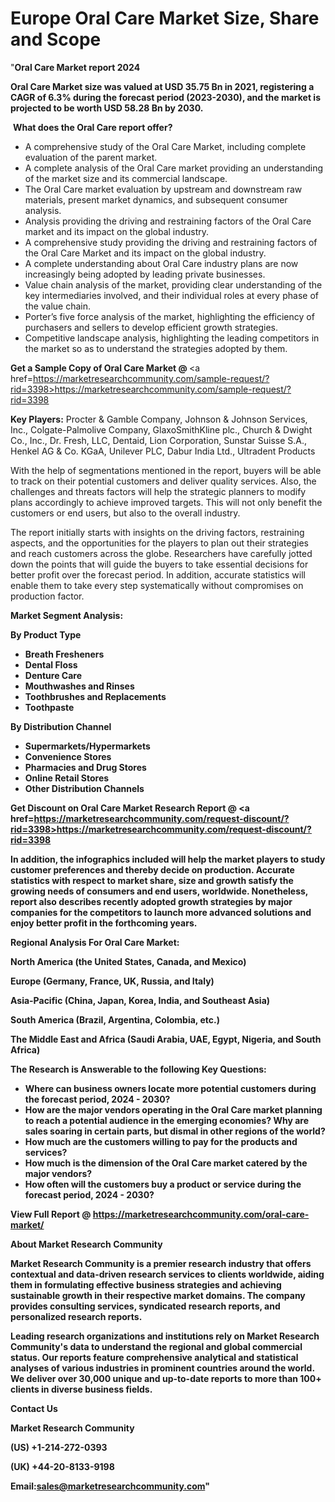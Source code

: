 # Europe Oral Care Market Size, Share and Scope
"<strong>Oral Care Market report 2024</strong>

<strong>Oral Care Market size was valued at USD 35.75 Bn in 2021, registering a CAGR of 6.3% during the forecast period (2023-2030), and the market is projected to be worth USD 58.28 Bn by 2030.</strong>

 <strong><b>What does the Oral Care report offer?</b></strong>
<ul>
  <li>A comprehensive study of the Oral Care Market, including complete evaluation of the parent market.</li>
  <li>A complete analysis of the Oral Care market providing an understanding of the market size and its commercial landscape.</li>
  <li>The Oral Care market evaluation by upstream and downstream raw materials, present market dynamics, and subsequent consumer analysis.</li>
  <li>Analysis providing the driving and restraining factors of the Oral Care market and its impact on the global industry.</li>
  <li>A comprehensive study providing the driving and restraining factors of the Oral Care Market and its impact on the global industry.</li>
  <li>A complete understanding about Oral Care industry plans are now increasingly being adopted by leading private businesses.</li>
  <li>Value chain analysis of the market, providing clear understanding of the key intermediaries involved, and their individual roles at every phase of the value chain.</li>
  <li>Porter’s five force analysis of the market, highlighting the efficiency of purchasers and sellers to develop efficient growth strategies.</li>
  <li>Competitive landscape analysis, highlighting the leading competitors in the market so as to understand the strategies adopted by them.</li>
</ul>

<strong>Get a Sample Copy of Oral Care Market @ </strong><a href=https://marketresearchcommunity.com/sample-request/?rid=3398><u>https://marketresearchcommunity.com/sample-request/?rid=3398</u></a>

<strong>Key Players:</strong> 
Procter &amp; Gamble Company, Johnson &amp; Johnson Services, Inc., Colgate-Palmolive Company, GlaxoSmithKline plc., Church &amp; Dwight Co., Inc., Dr. Fresh, LLC, Dentaid, Lion Corporation, Sunstar Suisse S.A., Henkel AG &amp; Co. KGaA, Unilever PLC, Dabur India Ltd., Ultradent Products

With the help of segmentations mentioned in the report, buyers will be able to track on their potential customers and deliver quality services. Also, the challenges and threats factors will help the strategic planners to modify plans accordingly to achieve improved targets. This will not only benefit the customers or end users, but also to the overall industry.

The report initially starts with insights on the driving factors, restraining aspects, and the opportunities for the players to plan out their strategies and reach customers across the globe. Researchers have carefully jotted down the points that will guide the buyers to take essential decisions for better profit over the forecast period. In addition, accurate statistics will enable them to take every step systematically without compromises on production factor.

<strong>Market Segment Analysis:</strong>


<strong><strong>By Product Type</strong></h4>
<ul>
 	<li>Breath Fresheners</li>
 	<li>Dental Floss</li>
 	<li>Denture Care</li>
 	<li>Mouthwashes and Rinses</li>
 	<li>Toothbrushes and Replacements</li>
 	<li>Toothpaste</li>
</ul>
<strong><strong>By Distribution Channel</strong></h4>
<ul>
 	<li>Supermarkets/Hypermarkets</li>
 	<li>Convenience Stores</li>
 	<li>Pharmacies and Drug Stores</li>
 	<li>Online Retail Stores</li>
 	<li>Other Distribution Channels</li>
</ul>

<strong>Get Discount on Oral Care Market Research Report @ </b></strong><a href=https://marketresearchcommunity.com/request-discount/?rid=3398><u>https://marketresearchcommunity.com/request-discount/?rid=3398</u></a>

In addition, the infographics included will help the market players to study customer preferences and thereby decide on production. Accurate statistics with respect to market share, size and growth satisfy the growing needs of consumers and end users, worldwide. Nonetheless, report also describes recently adopted growth strategies by major companies for the competitors to launch more advanced solutions and enjoy better profit in the forthcoming years.

<strong>Regional Analysis For Oral Care Market:</strong>

<strong>North America</strong> (the United States, Canada, and Mexico)

<strong>Europe</strong> (Germany, France, UK, Russia, and Italy)

<strong>Asia-Pacific</strong> (China, Japan, Korea, India, and Southeast Asia)

<strong>South America</strong> (Brazil, Argentina, Colombia, etc.)

<strong>The Middle East and Africa</strong> (Saudi Arabia, UAE, Egypt, Nigeria, and South Africa)

<strong>The Research is Answerable to the following Key Questions:</strong>
<ul>
 	<li>Where can business owners locate more potential customers during the forecast period, 2024 - 2030?</li>
 	<li>How are the major vendors operating in the Oral Care market planning to reach a potential audience in the emerging economies? Why are sales soaring in certain parts, but dismal in other regions of the world?</li>
 	<li>How much are the customers willing to pay for the products and services?</li>
 	<li>How much is the dimension of the Oral Care market catered by the major vendors?</li>
 	<li>How often will the customers buy a product or service during the forecast period, 2024 - 2030?</li>
</ul>

<strong>View Full Report @</strong> <a href=https://marketresearchcommunity.com/oral-care-market/>https://marketresearchcommunity.com/oral-care-market/</a>

<strong>About Market Research Community</strong>

Market Research Community is a premier research industry that offers contextual and data-driven research services to clients worldwide, aiding them in formulating effective business strategies and achieving sustainable growth in their respective market domains. The company provides consulting services, syndicated research reports, and personalized research reports.

Leading research organizations and institutions rely on Market Research Community's data to understand the regional and global commercial status. Our reports feature comprehensive analytical and statistical analyses of various industries in prominent countries around the world. We deliver over 30,000 unique and up-to-date reports to more than 100+ clients in diverse business fields.

<strong>Contact Us</strong>

<strong>Market Research Community</strong>

(US) +1-214-272-0393

(UK) +44-20-8133-9198

<strong>Email:</strong>sales@marketresearchcommunity.com"
